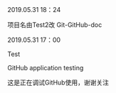 2019.05.31 18：24

项目名由Test2改 Git-GitHub-doc

2019.05.31 17：00

Test

GitHub application testing

这是正在调试GitHub使用，谢谢关注